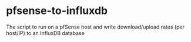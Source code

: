 # pfsense-to-influxdb
The script to run on a pfSense host and write download/upload rates (per host/IP) to an InfluxDB database
